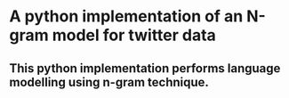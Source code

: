 # A python implementation of an N-gram model for twitter data

## This python implementation performs language modelling using n-gram technique.